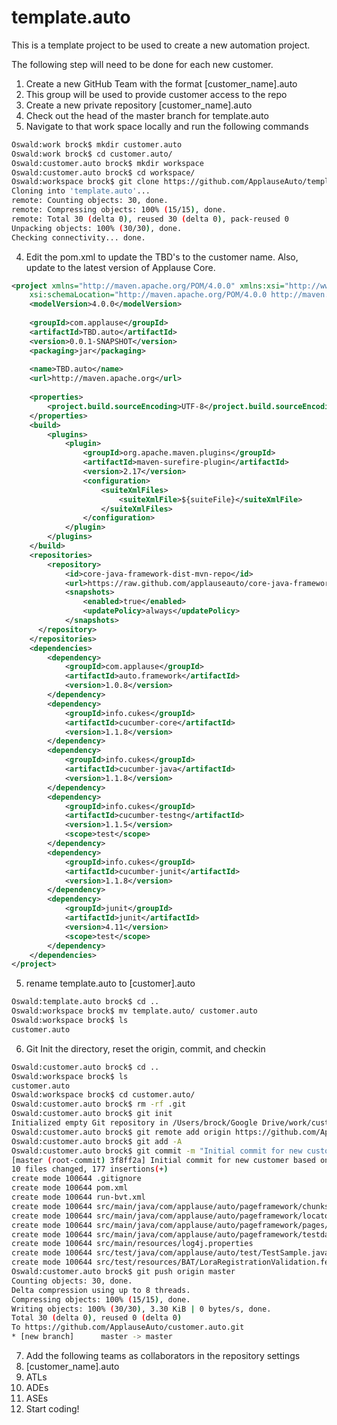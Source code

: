 # template.auto
This is a template project to be used to create a new automation project. 

The following step will need to be done for each new customer. 

1. Create a new GitHub Team with the format [customer_name].auto 
  1. This group will be used to provide customer access to the repo 
2. Create a new private repository [customer_name].auto 
3. Check out the head of the master branch for template.auto 
  1. Navigate to that work space locally and run the following commands 
  ```bash
  Oswald:work brock$ mkdir customer.auto
  Oswald:work brock$ cd customer.auto/
  Oswald:customer.auto brock$ mkdir workspace
  Oswald:customer.auto brock$ cd workspace/
  Oswald:workspace brock$ git clone https://github.com/ApplauseAuto/template.auto.git
  Cloning into 'template.auto'...
  remote: Counting objects: 30, done.
  remote: Compressing objects: 100% (15/15), done.
  remote: Total 30 (delta 0), reused 30 (delta 0), pack-reused 0
  Unpacking objects: 100% (30/30), done.
  Checking connectivity... done.
  ```
4. Edit the pom.xml to update the TBD's to the customer name.  Also, update to the latest version of Applause Core. 
  ```xml
  <project xmlns="http://maven.apache.org/POM/4.0.0" xmlns:xsi="http://www.w3.org/2001/XMLSchema-instance"
	  xsi:schemaLocation="http://maven.apache.org/POM/4.0.0 http://maven.apache.org/xsd/maven-4.0.0.xsd">
	  <modelVersion>4.0.0</modelVersion>
    
	  <groupId>com.applause</groupId>
	  <artifactId>TBD.auto</artifactId>
	  <version>0.0.1-SNAPSHOT</version>
	  <packaging>jar</packaging>
    
	  <name>TBD.auto</name>
	  <url>http://maven.apache.org</url>
    
	  <properties>
		  <project.build.sourceEncoding>UTF-8</project.build.sourceEncoding>
	  </properties>
	  <build>
		  <plugins>
			  <plugin>
				  <groupId>org.apache.maven.plugins</groupId>
				  <artifactId>maven-surefire-plugin</artifactId>
				  <version>2.17</version>
				  <configuration>
					  <suiteXmlFiles>
						  <suiteXmlFile>${suiteFile}</suiteXmlFile>
					  </suiteXmlFiles>
				  </configuration>
			  </plugin>
		  </plugins>
	  </build>
	  <repositories>
		  <repository>
			  <id>core-java-framework-dist-mvn-repo</id>
			  <url>https://raw.github.com/applauseauto/core-java-framework-dist/mvn-repo/</url>
			  <snapshots>
				  <enabled>true</enabled>
				  <updatePolicy>always</updatePolicy>
			  </snapshots>
		</repository>
	  </repositories>
	  <dependencies>
		  <dependency>
			  <groupId>com.applause</groupId>
			  <artifactId>auto.framework</artifactId>
			  <version>1.0.8</version>
		  </dependency>
		  <dependency>
			  <groupId>info.cukes</groupId>
			  <artifactId>cucumber-core</artifactId>
			  <version>1.1.8</version>
		  </dependency>
		  <dependency>
			  <groupId>info.cukes</groupId>
			  <artifactId>cucumber-java</artifactId>
			  <version>1.1.8</version>
		  </dependency>
		  <dependency>
			  <groupId>info.cukes</groupId>
			  <artifactId>cucumber-testng</artifactId>
			  <version>1.1.5</version>
			  <scope>test</scope>
		  </dependency>
		  <dependency>
			  <groupId>info.cukes</groupId>
			  <artifactId>cucumber-junit</artifactId>
			  <version>1.1.8</version>
		  </dependency>
		  <dependency>
			  <groupId>junit</groupId>
			  <artifactId>junit</artifactId>
			  <version>4.11</version>
			  <scope>test</scope>
		  </dependency>
	  </dependencies>
  </project>
  ```
5. rename template.auto to [customer].auto 
  
  ```bash
  Oswald:template.auto brock$ cd ..
  Oswald:workspace brock$ mv template.auto/ customer.auto
  Oswald:workspace brock$ ls
  customer.auto
  ```

6. Git Init the directory, reset the origin, commit, and checkin 
  
  ```bash
  Oswald:customer.auto brock$ cd ..
  Oswald:workspace brock$ ls
  customer.auto
  Oswald:workspace brock$ cd customer.auto/
  Oswald:customer.auto brock$ rm -rf .git
  Oswald:customer.auto brock$ git init
  Initialized empty Git repository in /Users/brock/Google Drive/work/customer.auto/workspace/customer.auto/.git/
  Oswald:customer.auto brock$ git remote add origin https://github.com/ApplauseAuto/customer.auto.git
  Oswald:customer.auto brock$ git add -A
  Oswald:customer.auto brock$ git commit -m "Initial commit for new customer based on template.auto"
  [master (root-commit) 3f8ff2a] Initial commit for new customer based on template.auto
  10 files changed, 177 insertions(+)
  create mode 100644 .gitignore
  create mode 100644 pom.xml
  create mode 100644 run-bvt.xml
  create mode 100644 src/main/java/com/applause/auto/pageframework/chunks/placeholder.txt
  create mode 100644 src/main/java/com/applause/auto/pageframework/locators/Locators.java
  create mode 100644 src/main/java/com/applause/auto/pageframework/pages/placeholder.txt
  create mode 100644 src/main/java/com/applause/auto/pageframework/testdata/TestConstants.java
  create mode 100644 src/main/resources/log4j.properties
  create mode 100644 src/test/java/com/applause/auto/test/TestSample.java
  create mode 100644 src/test/resources/BAT/LoraRegistrationValidation.feature
  Oswald:customer.auto brock$ git push origin master
  Counting objects: 30, done.
  Delta compression using up to 8 threads.
  Compressing objects: 100% (15/15), done.
  Writing objects: 100% (30/30), 3.30 KiB | 0 bytes/s, done.
  Total 30 (delta 0), reused 0 (delta 0)
  To https://github.com/ApplauseAuto/customer.auto.git
  * [new branch]      master -> master
  ```
  
7. Add the following teams as collaborators in the repository settings 
  1. [customer_name].auto
  2. ATLs
  3. ADEs
  4. ASEs 
8. Start coding! 
 
